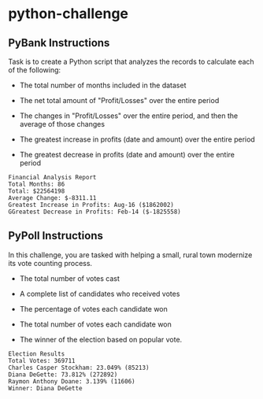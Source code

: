 # python-challenge

## PyBank Instructions

Task is to create a Python script that analyzes the records to calculate each of the following:

* The total number of months included in the dataset

* The net total amount of "Profit/Losses" over the entire period

* The changes in "Profit/Losses" over the entire period, and then the average of those changes

* The greatest increase in profits (date and amount) over the entire period

* The greatest decrease in profits (date and amount) over the entire period

```text
Financial Analysis Report 
Total Months: 86
Total: $22564198
Average Change: $-8311.11
Greatest Increase in Profits: Aug-16 ($1862002)
GGreatest Decrease in Profits: Feb-14 ($-1825558)
```

## PyPoll Instructions

In this challenge, you are tasked with helping a small, rural town modernize its vote counting process.

* The total number of votes cast

* A complete list of candidates who received votes

* The percentage of votes each candidate won

* The total number of votes each candidate won

* The winner of the election based on popular vote.
```text
Election Results
Total Votes: 369711
Charles Casper Stockham: 23.049% (85213)
Diana DeGette: 73.812% (272892)
Raymon Anthony Doane: 3.139% (11606)
Winner: Diana DeGette
```
